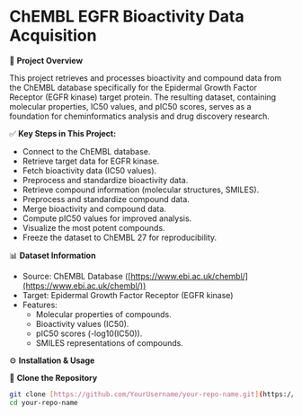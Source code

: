 # ChEMBL EGFR Bioactivity Data Acquisition

🔬 **Project Overview**

This project retrieves and processes bioactivity and compound data from the ChEMBL database specifically for the Epidermal Growth Factor Receptor (EGFR kinase) target protein. The resulting dataset, containing molecular properties, IC50 values, and pIC50 scores, serves as a foundation for cheminformatics analysis and drug discovery research.

✅ **Key Steps in This Project:**

* Connect to the ChEMBL database.
* Retrieve target data for EGFR kinase.
* Fetch bioactivity data (IC50 values).
* Preprocess and standardize bioactivity data.
* Retrieve compound information (molecular structures, SMILES).
* Preprocess and standardize compound data.
* Merge bioactivity and compound data.
* Compute pIC50 values for improved analysis.
* Visualize the most potent compounds.
* Freeze the dataset to ChEMBL 27 for reproducibility.

📊 **Dataset Information**

* Source: ChEMBL Database ([https://www.ebi.ac.uk/chembl/](https://www.ebi.ac.uk/chembl/))
* Target: Epidermal Growth Factor Receptor (EGFR kinase)
* Features:
    * Molecular properties of compounds.
    * Bioactivity values (IC50).
    * pIC50 scores (-log10(IC50)).
    * SMILES representations of compounds.

⚙️ **Installation & Usage**

🔹 **Clone the Repository**

```bash
git clone [https://github.com/YourUsername/your-repo-name.git](https://www.google.com/search?q=https://github.com/YourUsername/your-repo-name.git)
cd your-repo-name
